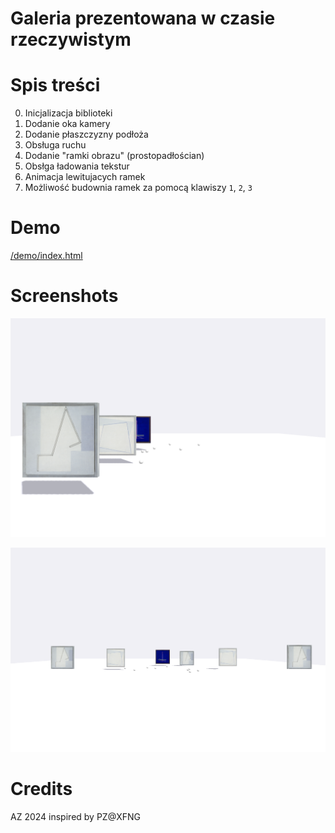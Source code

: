 Galeria prezentowana w czasie rzeczywistym
=

Spis treści
==

0. Inicjalizacja biblioteki
1. Dodanie oka kamery
2. Dodanie płaszczyzny podłoża
3. Obsługa ruchu
4. Dodanie "ramki obrazu" (prostopadłościan)
5. Obsłga ładowania tekstur
6. Animacja lewitujacych ramek
7. Możliwość budownia ramek za pomocą klawiszy `1`, `2`, `3`

Demo
==

[/demo/index.html](demo)

Screenshots
==

![Zrzut ekranu 1](./screenshot.png)

![Zrzut ekranu 2](./screenshot2.png)

Credits
==

AZ 2024
inspired by PZ@XFNG
